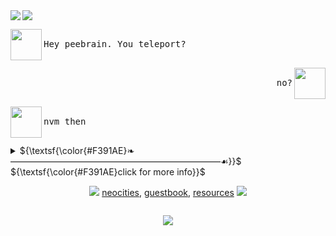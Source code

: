 <!-- CODE STARTS HERE! copy and paste all of below.-->

<img src="https://files.catbox.moe/6nk4li.gif" align="left">
<!-- make sure gif you're using has the right dimensions (it has to be a square, equal width and height) make sure to leave transparent space to the right. -->

<img src="https://readme-typing-svg.herokuapp.com?font=Fira+Code&pause=1000&color=F391AE&repeat=false&width=235&lines=SMS+%E2%80%A2+GEHLEE+DANGCA">
<!-- if u plan on replacing this, go to https://readme-typing-svg.herokuapp.com/demo/ - but make sure you set the width at 235! -->


<!-- dialog 1 , make sure ur icon pngs are 50x50 -->
<p align="left"> <img src="https://files.catbox.moe/hlqs91.png" width="50" height="50" align="left"> <kbd><br>Hey peebrain. You teleport?<br>&nbsp;  </kbd> </p>

<!-- dialog 2 -->
<p align="right"> <img src="https://files.catbox.moe/hlqs91.png" width="50" height="50" align="right"> <kbd align="right"><br>no?<br>&nbsp;  </kbd></p>

<!-- dialog 3 -->
<p align="left"> <img src="https://files.catbox.moe/hlqs91.png" width="50" height="50" align="left"> <kbd><br> nvm then <br>&nbsp;  </kbd> </p>

<details>
  <!-- replace the #00F71E with any other hex color-->
 <summary> ${\textsf{\color{#F391AE}❧————————————————————————☙}}$ 
 <br> ${\textsf{\color{#F391AE}click for more info}}$ 
 <br>

 <!-- replace hashtag with actual links-->  
 <p align="center"> 
   <img src="https://files.catbox.moe/0j5ixf.gif">
 <a href="https://shinminase.neocities.org">neocities<a>, 
 <a href="https://www.ultraguest.com/view/1717388758">guestbook</a>, 
 <a href="#">resources</a> 
  <img src="https://files.catbox.moe/096p9i.gif">
 </p>

</summary>

 <!-- add extra information here --> 
<li>
  ryku, they/them, main acc is @shinminase
</li>
<li>
  note. i dont spamfollow. i follow ponies that i find pretty.
</li>
<li>
  meow
</li>
</details>
 <!-- replace username and color and label --> 
<p align="center"><img src="https://komarev.com/ghpvc/?username=usernamehere&color=F391AE&label=everafters:"></p>
